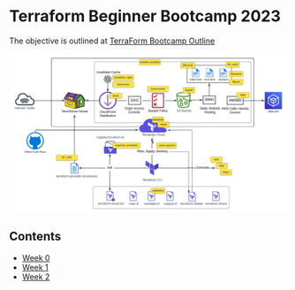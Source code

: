 # Terraform Beginner Bootcamp 2023

The objective is outlined at [TerraForm Bootcamp Outline](https://docs.google.com/document/d/1Ywh-7qaMz3FHUK6SlpZaXJd__FYQnwIlq8MaRmP_X_M/edit)  

<img src="/assets/268042721-ab015431-2d14-4910-aa37-be4807b2b905.png">

## Contents

* [Week 0](/docs/week-0.md)
* [Week 1](/docs/week-1.md)
* [Week 2](/docs/week-2.md)
